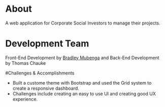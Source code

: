# About
A web application for Corporate Social Investors to manage their projects.

# Development Team
Front-End Development by <a href="https://bradleymubenga777.github.io">Bradley Mubenga<a/> and Back-End Development by Thomas Chauke

#Challenges & Accomplishments
- Built a custome theme with Bootstrap and used the Grid system to create a responsive dashboard.
- Challenges include creating an easy to use UI and creating good UX experience.
